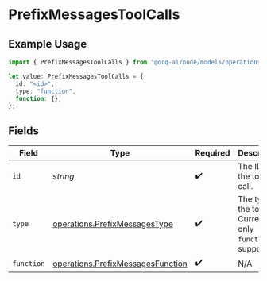 # PrefixMessagesToolCalls

## Example Usage

```typescript
import { PrefixMessagesToolCalls } from "@orq-ai/node/models/operations";

let value: PrefixMessagesToolCalls = {
  id: "<id>",
  type: "function",
  function: {},
};
```

## Fields

| Field                                                                                  | Type                                                                                   | Required                                                                               | Description                                                                            |
| -------------------------------------------------------------------------------------- | -------------------------------------------------------------------------------------- | -------------------------------------------------------------------------------------- | -------------------------------------------------------------------------------------- |
| `id`                                                                                   | *string*                                                                               | :heavy_check_mark:                                                                     | The ID of the tool call.                                                               |
| `type`                                                                                 | [operations.PrefixMessagesType](../../models/operations/prefixmessagestype.md)         | :heavy_check_mark:                                                                     | The type of the tool. Currently, only `function` is supported.                         |
| `function`                                                                             | [operations.PrefixMessagesFunction](../../models/operations/prefixmessagesfunction.md) | :heavy_check_mark:                                                                     | N/A                                                                                    |